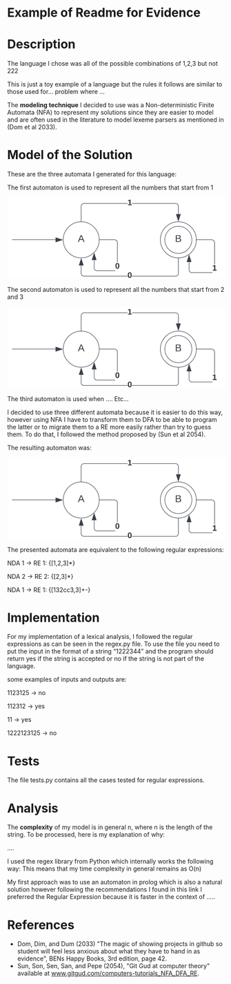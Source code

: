 # Example of Readme for Evidence

# Description
The language I chose was all of the possible combinations of 1,2,3 but not  222

This is just a toy example of a language but the rules it follows are similar to those used for… problem where … 

The **modeling technique** I decided to use was a Non-deterministic Finite Automata  (NFA) to represent my solutions since they are easier to model and are often used in the literature to model lexeme parsers as mentioned in (Dom et al 2033). 

# Model of the Solution

These are the three  automata I generated for this language:

The first automaton  is used to represent all the numbers that start from 1


![NFA1](automata.png)
 
The second automaton is used to represent all the numbers that start from 2 and 3 

![NFA2](automata.png)

The third automaton is used when …. Etc… 

I decided to use three different automata because it is easier to do this way, however using NFA I have to transform them to DFA to be able to program the latter or to migrate them to a RE more easily rather than try to guess them. To do that, I followed the method proposed by (Sun et al 2054).  

The resulting automaton was:

![NFA3](automata.png)

The presented automata are equivalent to the following regular expressions:

NDA 1 -> RE 1:
{[1,2,3]*}

NDA 2 -> RE 2:
{[2,3]*}

NDA 1 -> RE 1:
{[132cc3,3]+-}

# Implementation

For my implementation of a lexical analysis, I followed the regular expressions as can be seen in the regex.py file.
To use the file you need to put the input in the format of a string “1222344”  and the program should return yes if the string is accepted or no if the string is not part of the language.

some examples of inputs and outputs are: 
 
  1123125  -> no

  112312  -> yes

  11  -> yes

  1222123125  -> no

# Tests

The file tests.py contains all the cases tested for regular expressions. 

# Analysis

The **complexity** of my model is in general n, where n  is the length of the string. To be processed, here is my explanation of why:


….  


I used the regex library from Python which internally works the following way:
This means that my time complexity in general remains as O(n) 

My first approach was to use an automaton in prolog which is also a natural solution however following the recommendations I found in this link I preferred the Regular Expression because it is faster in the context of …..


# References

- Dom, Dim, and Dum (2033) "The magic of showing projects in github so student will feel less anxious about what they have to hand in as evidence", BENs Happy Books, 3rd edition, page 42.
- Sun, Son, Sen, San, and Pepe (2054), "Git Gud at computer theory" available at www.gitgud.com/computers-tutorials_NFA_DFA_RE.

